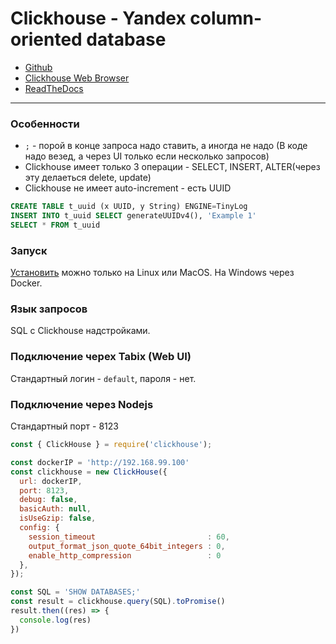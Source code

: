 # Clickhouse - Yandex column-oriented database

* [Github](https://github.com/ClickHouse/ClickHouse)
* [Clickhouse Web Browser](http://ui.tabix.io)
* [ReadTheDocs](https://clickhouse-docs.readthedocs.io/ru/latest/access_rights.html)
---

### Особенности

* `;` - порой в конце запроса надо ставить, а иногда не надо (В коде надо везед, а через UI только если несколько запросов)
* Clickhouse имеет только 3 операции - SELECT, INSERT, ALTER(через эту делаеться delete, update)
* Clickhouse не имеет auto-increment - есть UUID
```sql
CREATE TABLE t_uuid (x UUID, y String) ENGINE=TinyLog
INSERT INTO t_uuid SELECT generateUUIDv4(), 'Example 1'
SELECT * FROM t_uuid
```


### Запуск 

[Установить](https://clickhouse.yandex/#quick-start) можно только на Linux или MacOS. На Windows через Docker.

### Язык запросов

SQL с Clickhouse надстройками.

### Подключение черех Tabix (Web UI)

Стандартный логин - `default`, пароля - нет.


### Подключение через Nodejs

Стандартный порт - 8123

```js
const { ClickHouse } = require('clickhouse');

const dockerIP = 'http://192.168.99.100'
const clickhouse = new ClickHouse({
  url: dockerIP,
  port: 8123,
  debug: false,
  basicAuth: null,
  isUseGzip: false,
  config: {
    session_timeout                         : 60,
    output_format_json_quote_64bit_integers : 0,
    enable_http_compression                 : 0
  },
});

const SQL = 'SHOW DATABASES;'
const result = clickhouse.query(SQL).toPromise()
result.then((res) => {
  console.log(res)
})
```